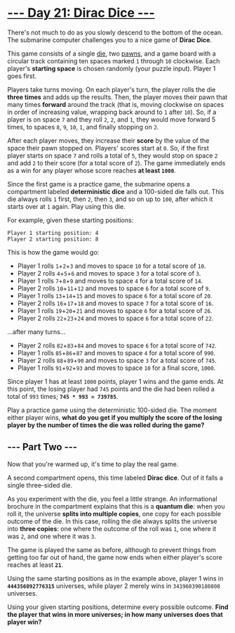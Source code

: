 # [--- Day 21: Dirac Dice ---](https://adventofcode.com/2021/day/21)

There's not much to do as you slowly descend to the bottom of the ocean. The submarine computer challenges you to a nice game of **Dirac Dice**.

This game consists of a single [die](https://en.wikipedia.org/wiki/Dice), two [pawns](https://en.wikipedia.org/wiki/Glossary_of_board_games#piece), and a game board with a circular track containing ten spaces marked `1` through `10` clockwise. Each player's **starting space** is chosen randomly (your puzzle input). Player 1 goes first.

Players take turns moving. On each player's turn, the player rolls the die **three times** and adds up the results. Then, the player moves their pawn that many times **forward** around the track (that is, moving clockwise on spaces in order of increasing value, wrapping back around to `1` after `10`). So, if a player is on space `7` and they roll `2`, `2`, and `1`, they would move forward 5 times, to spaces `8`, `9`, `10`, `1`, and finally stopping on `2`.

After each player moves, they increase their **score** by the value of the space their pawn stopped on. Players' scores start at `0`. So, if the first player starts on space `7` and rolls a total of `5`, they would stop on space `2` and add `2` to their score (for a total score of `2`). The game immediately ends as a win for any player whose score reaches **at least `1000`**.

Since the first game is a practice game, the submarine opens a compartment labeled **deterministic dice** and a 100-sided die falls out. This die always rolls `1` first, then `2`, then `3`, and so on up to `100`, after which it starts over at `1` again. Play using this die.

For example, given these starting positions:

<pre><code>Player 1 starting position: 4
Player 2 starting position: 8
</code></pre>

This is how the game would go:

  - Player 1 rolls `1`+`2`+`3` and moves to space `10` for a total score of `10`.
  - Player 2 rolls `4`+`5`+`6` and moves to space `3` for a total score of `3`.
  - Player 1 rolls `7`+`8`+`9` and moves to space `4` for a total score of `14`.
  - Player 2 rolls `10`+`11`+`12` and moves to space `6` for a total score of `9`.
  - Player 1 rolls `13`+`14`+`15` and moves to space `6` for a total score of `20`.
  - Player 2 rolls `16`+`17`+`18` and moves to space `7` for a total score of `16`.
  - Player 1 rolls `19`+`20`+`21` and moves to space `6` for a total score of `26`.
  - Player 2 rolls `22`+`23`+`24` and moves to space `6` for a total score of `22`.

...after many turns...

  - Player 2 rolls `82`+`83`+`84` and moves to space `6` for a total score of `742`.
  - Player 1 rolls `85`+`86`+`87` and moves to space `4` for a total score of `990`.
  - Player 2 rolls `88`+`89`+`90` and moves to space `3` for a total score of `745`.
  - Player 1 rolls `91`+`92`+`93` and moves to space `10` for a final score, `1000`.

Since player 1 has at least `1000` points, player 1 wins and the game ends. At this point, the losing player had `745` points and the die had been rolled a total of `993` times; **`745 * 993 = 739785`**.

Play a practice game using the deterministic 100-sided die. The moment either player wins, **what do you get if you multiply the score of the losing player by the number of times the die was rolled during the game?**

## --- Part Two ---

Now that you're warmed up, it's time to play the real game.

A second compartment opens, this time labeled **Dirac dice**. Out of it falls a single three-sided die.

As you experiment with the die, you feel a little strange. An informational brochure in the compartment explains that this is a **quantum die**: when you roll it, the universe **splits into multiple copies**, one copy for each possible outcome of the die. In this case, rolling the die always splits the universe into **three copies**: one where the outcome of the roll was `1`, one where it was `2`, and one where it was `3`.

The game is played the same as before, although to prevent things from getting too far out of hand, the game now ends when either player's score reaches at least **`21`**.

Using the same starting positions as in the example above, player 1 wins in **`444356092776315`** universes, while player 2 merely wins in `341960390180808` universes.

Using your given starting positions, determine every possible outcome. **Find the player that wins in more universes; in how many universes does that player win?**
